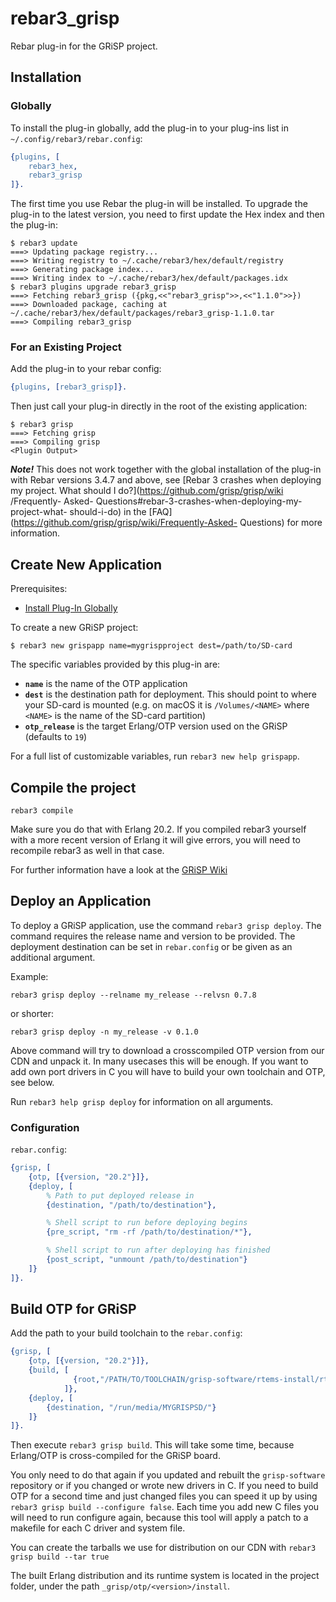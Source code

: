 # rebar3_grisp

Rebar plug-in for the GRiSP project.

## Installation

### Globally

To install the plug-in globally, add the plug-in to your plug-ins list in
`~/.config/rebar3/rebar.config`:

```erlang
{plugins, [
    rebar3_hex,
    rebar3_grisp
]}.
```

The first time you use Rebar the plug-in will be installed. To upgrade the plug-in to the latest version, you need to first update the Hex index and then the plug-in:

```
$ rebar3 update
===> Updating package registry...
===> Writing registry to ~/.cache/rebar3/hex/default/registry
===> Generating package index...
===> Writing index to ~/.cache/rebar3/hex/default/packages.idx
$ rebar3 plugins upgrade rebar3_grisp
===> Fetching rebar3_grisp ({pkg,<<"rebar3_grisp">>,<<"1.1.0">>})
===> Downloaded package, caching at ~/.cache/rebar3/hex/default/packages/rebar3_grisp-1.1.0.tar
===> Compiling rebar3_grisp
```

### For an Existing Project

Add the plug-in to your rebar config:

```erlang
{plugins, [rebar3_grisp]}.
```

Then just call your plug-in directly in the root of the existing application:

```
$ rebar3 grisp
===> Fetching grisp
===> Compiling grisp
<Plugin Output>
```

***Note!*** This does not work together with the global installation of the
plug-in with Rebar versions 3.4.7 and above, see [Rebar 3 crashes when deploying
my project. What should I do?](https://github.com/grisp/grisp/wiki /Frequently-
Asked- Questions#rebar-3-crashes-when-deploying-my-project-what- should-i-do) in
the [FAQ](https://github.com/grisp/grisp/wiki/Frequently-Asked- Questions) for
more information.

## Create New Application

Prerequisites:

* [Install Plug-In Globally](#globally)

To create a new GRiSP project:

```
$ rebar3 new grispapp name=mygrispproject dest=/path/to/SD-card
```

The specific variables provided by this plug-in are:

* **`name`** is the name of the OTP application
* **`dest`** is the destination path for deployment. This should point to where
  your SD-card is mounted (e.g. on macOS it is `/Volumes/<NAME>` where `<NAME>`
  is the name of the SD-card partition)
* **`otp_release`** is the target Erlang/OTP version used on the GRiSP (defaults
  to `19`)

For a full list of customizable variables, run `rebar3 new help grispapp`.

## Compile the project

```rebar3 compile```

Make sure you do that with Erlang 20.2. If you compiled rebar3 yourself with a more recent version of Erlang it will give errors, you will need to recompile rebar3 as well in that case.

For further information have a look at the [GRiSP Wiki](https://github.com/grisp/grisp/wiki)

## Deploy an Application

To deploy a GRiSP application, use the command `rebar3 grisp deploy`. The
command requires the release name and version to be provided. The deployment
destination can be set in `rebar.config` or be given as an additional argument.

Example:

```
rebar3 grisp deploy --relname my_release --relvsn 0.7.8
```

or shorter:

```
rebar3 grisp deploy -n my_release -v 0.1.0
```

Above command will try to download a crosscompiled OTP version from our CDN and unpack it. In many usecases this will be enough. If you want to add own port drivers in C you will have to build your own toolchain and OTP, see below.

Run `rebar3 help grisp deploy` for information on all arguments.

### Configuration

`rebar.config`:

```erlang
{grisp, [
    {otp, [{version, "20.2"}]},
    {deploy, [
        % Path to put deployed release in
        {destination, "/path/to/destination"},

        % Shell script to run before deploying begins
        {pre_script, "rm -rf /path/to/destination/*"},

        % Shell script to run after deploying has finished
        {post_script, "unmount /path/to/destination"}
    ]}
]}.
```

## Build OTP for GRiSP

Add the path to your build toolchain to the `rebar.config`:

```erlang
{grisp, [
    {otp, [{version, "20.2"}]},
    {build, [
              {root,"/PATH/TO/TOOLCHAIN/grisp-software/rtems-install/rtems-4.12"}]}
            ]},
    {deploy, [
        {destination, "/run/media/MYGRISPSD/"}
    ]}
]}.
```

Then execute `rebar3 grisp build`. This will take some time, because Erlang/OTP is cross-compiled for the GRiSP board.

You only need to do that again if you updated and rebuilt the `grisp-software` repository or if you changed or wrote new drivers in C. If you need to build OTP for a second time and just changed files you can speed it up by using `rebar3 grisp build --configure false`. Each time you add new C files you will need to run configure again, because this tool will apply a patch to a makefile for each C driver and system file.

You can create the tarballs we use for distribution on our CDN with `rebar3 grisp build --tar true`

The built Erlang distribution and its runtime system is located in the project
folder, under the path `_grisp/otp/<version>/install`.
